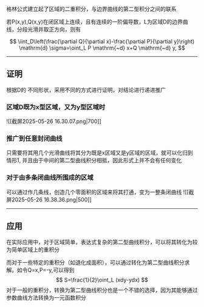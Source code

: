 格林公式建立起了区域的二重积分，与边界曲线的第二型积分之间的联系

若P(x,y),Q(x,y)在闭区域上连续，且有连续的一阶偏导数，L为区域D的边界曲线，分段光滑并取正方向，则有

$$
\iint_D\left(\frac{\partial Q}{\partial x}-\frac{\partial P}{\partial y}\right) \mathrm{d} \sigma=\oint_L P \mathrm{~d} x+Q \mathrm{~d} y,
$$

---

## 证明
根据D的 不同形状，采用不同的方式进行证明，对结论进行递进推广

### 区域D既为x型区域，又为y型区域时
![[截屏2025-05-26 16.30.07.png|700]]

### 推广到任意封闭曲线
只需要将其用几个光滑曲线将其分为既是x区域又是y区域的区域，就可以化归到情形1, 并且由于中间的第二型曲线积分相抵，因此形式上并不会有任何变化

### 对于由多条闭曲线所围成的区域
可以通过作几条线，创造几个零面积的区域来将其打通，变为一整条闭曲线
![[截屏2025-05-26 16.38.36.png|500]]

---
## 应用
在实际应用中，对于区域简单，表达式复杂的第二型曲线积分，可以将其转化为较为简单区域上的重积分

而对于一些特定的重积分（如退化成面积），可以通过转化为第二型曲线积分求解。如令Q=x,P=-y,可以得到
$$
S=\frac{1}{2}\oint_L (xdy-ydx)
$$
对于一般的重积分，转换为第二型曲线积分也是一个不错的选择，因为其能够通过参数曲线方法转换为一元函数积分